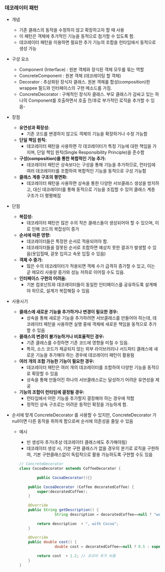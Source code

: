 ### 데코레이터 패턴
- 개념
  - 기존 클래스의 동작을 수정하지 않고 확장하고자 할 때 사용
  - 이 패턴은 객체에 추가적인 기능을 동적으로 첨가할 수 있도록 함.
  - 데코레이터 패턴을 이용하면 필요한 추가 기능의 조합을 런타임에서 동적으로 생성 가능


- 구성 요소
    - Component (Interface) : 원본 객체와 장식된 객체 모두를 묶는 역할
    - ConcreteComponent : 원본 객체 (데코레이팅 할 객체)
    - Decorator : 추상화된 장식자 클래스. 원본 객체를 합성(composition)한 wrappee 필드와 인터페이스의 구현 메소드를 가짐.
    - ConcreteDecorator : 구체적인 장식자 클래스. 부모 클래스가 감싸고 있는 하나의 Component를 호출하면서 호출 전/후로 부가적인 로직을 추가할 수 있음- 

- 장점
    - **유연성과 확장성:**
        - 기존 코드를 변경하지 않고도 객체의 기능을 확장하거나 수정 가능함
    - **단일 책임 원칙:**
        - 데코레이터 패턴을 사용하면 각 데코레이터가 특정 기능에 대한 책임을 가지며, 단일 책임 원칙(Single Responsibility Principle)을 준수함
    - **구성(composition)을 통한 복합적인 기능 추가:**
        - 데코레이터 패턴은 상속보다는 구성을 통해 기능을 추가하므로, 런타임에 여러 데코레이터를 조합하여 복합적인 기능을 동적으로 구성 가능함
    - **클래스 계층 구조의 평면화:**
        - 데코레이터 패턴을 사용하면 상속을 통한 다양한 서브클래스 생성을 방지하고, 대신 데코레이터를 통해 동적으로 기능을 조립할 수 있어 클래스 계층 구조가 더 평평해짐

- 단점
    - **복잡성:**
        - 데코레이터 패턴은 많은 수의 작은 클래스들이 생성되어야 할 수 있으며, 이로 인해 코드의 복잡성이 증가
    - **순서에 따른 영향:**
        - 데코레이터들은 특정한 순서로 적용되어야 함.
        - 데코레이터들을 잘못된 순서로 조합하면 예상치 못한 결과가 발생할 수 있음(옷입힐때, 겉옷 입히고 속옷 입힐 수 있음)
    - **객체 수 증가:**
        - 많은 수의 데코레이터가 적용되면 객체 수가 급격히 증가할 수 있고, 이는 곧 메모리 사용량 증가와 성능 저하로 이어질 수도 있음.
    - **인터페이스 구현의 어려움:**
        - 기본 컴포넌트와 데코레이터들이 동일한 인터페이스를 공유하도록 설계해야 하므로, 설계가 복잡해질 수 있음


- 사용시기
    - **클래스에 새로운 기능을 추가하거나 변경이 필요한 경우:**
        - 상속을 통해 새로운 기능을 추가하려면 서브클래스를 만들어야 하는데,  데코레이터 패턴을 사용하면 실행 중에 객체에 새로운 책임을 동적으로 추가할 수 있음
    - **클래스의 변경이 불가능하거나 비효율적인 경우:**
        - 기존 클래스를 수정하면 기존 코드에 영향을 미칠 수 있음.
        - 특히, 소스 코드가 제공되지 않는 외부 라이브러리나 서드파티 클래스에 새로운 기능을 추가해야 하는 경우에 데코레이터 패턴이 활용됨
    - **여러 개의 조합 가능한 기능이 필요한 경우:**
        - 데코레이터 패턴은 여러 개의 데코레이터를 조합하여 다양한 기능을 동적으로 확장할 수 있음
        - 상속을 통해 만들어진 하나의 서브클래스로는 달성하기 어려운 유연성을 제공
    - **기능의 조합이 런타임에 결정될 경우:**
        - 런타임에서 어떤 기능을 추가할지 결정해야 하는 경우에 적합
        - 정적인 상속 구조로는 어려운 동적인 확장을 가능하게 함.

- 순서에 맞게 ConcreteDecorator 를 사용할 수 있지만, ConcreteDecorator 가 null이면 다른 동작을 취하게 함으로써 순서에 의존성을 줄일 수 있음
    - 예시
        - 빈 생성자 추가(추상 데코레이터 클래스에도 추가해야됨)
        - 데코레이터 생성 시, 기본 구현 클래스가 없을 경우의 분기로 로직을 구현하여, 기본 구현클래스없이 독립적으로 활용 가능하도록 구현할 수도 있음

        ```java
        // ConcreteDecorator
        class CocoaDecorator extends CoffeeDecorator {
            
                public CocoaDecorator(){}
            
            public CocoaDecorator (Coffee decoratedCoffee) {
                super(decoratedCoffee);
            }
            
            @Override
            public String getDescription() {
                        String description = decoratedCoffee==null ? "water" : super.getDescription(); //SimpleCoffe 필드가 비어있는 경우 구분해서 처리
            
                return description  + ", with Cocoa";
            }
            
            @Override
            public double cost() {
                        double cost = decoratedCoffee==null ? 0.5 : super.cost();  //SimpleCoffe 필드가 비어있는 경우 구분해서 처리
            
                return cost  + 1.2; // 코코아 추가 비용
            }
        }
        ```